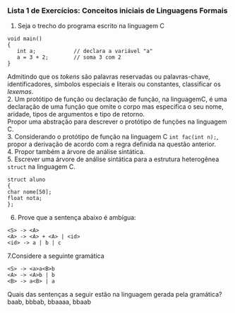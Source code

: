 ### Lista 1 de Exercícios: Conceitos iniciais de Linguagens Formais

1. Seja o trecho do programa escrito na linguagem C
```
void main()
{ 
   int a;            // declara a variável "a"
   a = 3 + 2;        // soma 3 com 2
}
```
Admitindo que os *tokens* são palavras reservadas ou palavras-chave, identificadores, símbolos especiais e literais ou constantes, classificar os *lexemas*.  
2. Um protótipo de função ou declaração de função, na linguagemC, é uma declaração de uma função que omite o corpo mas especifica o seu nome, aridade, tipos de argumentos e tipo de retorno.  
Propor uma abstração para descrever o protótipo de funções na linguagem C.   
3. Considerando o protótipo de função na linguagem C `int fac(int n);`, propor a derivação de acordo com a regra definida na questão anterior.   
4. Propor também a árvore de análise sintática.   
5. Escrever uma árvore de análise sintática para a estrutura heterogênea `struct` na linguagem C.   
```
struct aluno
{
char nome[50];
float nota;
};
```
6. Prove que a sentença abaixo é ambígua:  

```
<S> -> <A>
<A> -> <A> + <A> | <id>
<id> -> a | b | c
```

7.Considere a seguinte gramática  

```
<S> -> <a>a<B>b
<A> -> <A>b | b
<B> -> a<B> | a
```

Quais das sentenças a seguir estão na linguagem gerada pela gramática?  
baab, bbbab, bbaaaa, bbaab
